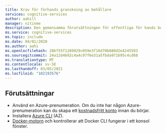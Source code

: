 ```yaml
---
title: Krav för förhands granskning av behållare
services: cognitive-services
author: aahill
manager: nitinme
description: Den gemensamma förutsättningen för offentliga för hands behållare
ms.service: cognitive-services
ms.topic: include
ms.date: 04/01/2020
ms.author: aahi
ms.openlocfilehash: 28bf55f1289929c059e3f16d70b880d2e4245593
ms.sourcegitcommit: 24a12d4692c4a4c97f6e31a5fbda971695c4cd68
ms.translationtype: MT
ms.contentlocale: sv-SE
ms.lasthandoff: 03/05/2021
ms.locfileid: "102193576"
---
```

## <a name="prerequisites"></a>Förutsättningar

* Använd en Azure-prenumeration. Om du inte har någon Azure-prenumeration kan du skapa ett [kostnadsfritt konto][free-account] innan du börjar.
* Installera [Azure CLI][azure-cli] (AZ).
* [Docker-motorn][docker-engine] och kontrollerar att Docker CLI fungerar i ett konsol fönster.

[free-account]: https://azure.microsoft.com/free
[azure-cli]: /cli/azure/install-azure-cli
[docker-engine]: https://www.docker.com/products/docker-engine